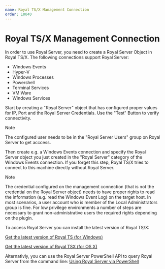 ```yaml
---
name: Royal TS/X Management Connection
order: 10040
---
```


# Royal TS/X Management Connection

In order to use Royal Server, you need to create a Royal Server Object in Royal TS/X.
The following connections support Royal Server:
- Windows Events
- Hyper-V
- Windows Processes
- Powershell 
- Terminal Services
- VM Ware
- Windows Services

Start by creating a "Royal Server" object that has configured proper values for IP, Port and the Royal Server Credentials.
Use the "Test" Button to verify connectivity.

> [!NOTE]
> The configured user needs to be in the "Royal Server Users" group on Royal Server to get acccess.

Then create e.g. a Windows Events connection and specify the Royal Server object you just created in the "Royal Server"
category of the Windows Events connection. If you forget this step, Royal TS/X tries to connect to this machine
directly without Royal Server.

> [!NOTE]
> The credential configured on the management connection (that is not the credential on the Royal Server object) needs to have proper rights to read the information (e.g. read the Windows Event Log) on the target host. In most scenarios, a user account who is member of the Local Administrators group is fine. For low privilege environments a number of steps are necessary to grant non-administrative users the required rights depending on the plugin.

To access Royal Server you can install the latest version of Royal TS/X:

[Get the latest version of Royal TS (for Windows)](https://www.royalapps.com/ts/win/download)

[Get the latest version of Royal TSX (for OS X)](https://www.royalapps.com/ts/mac/download)

Alternativly, you can use the Royal Server PowerShell API to query Royal Server from the command line:
[Using Royal Server via PowerShell](../scripting/index.md)
